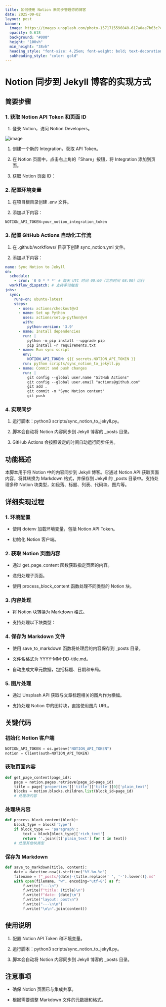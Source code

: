 ```yaml
---
title: 如何使用 Notion 来同步管理你的博客
date: 2025-09-02
layout: post
banner:
  image: https://images.unsplash.com/photo-1571715596040-617a0ae7b63c?crop=entropy&cs=tinysrgb&fit=max&fm=jpg&ixid=M3w2OTIwMzJ8MHwxfHJhbmRvbXx8fHx8fHx8fDE3NTY4Mzc2ODB8&ixlib=rb-4.1.0&q=80&w=1080
  opacity: 0.618
  background: "#000"
  height: "100vh"
  min_height: "38vh"
  heading_style: "font-size: 4.25em; font-weight: bold; text-decoration: underline"
  subheading_style: "color: gold"
---
```


# Notion 同步到 Jekyll 博客的实现方式

## 简要步骤

### 1. 获取 Notion API Token 和页面 ID

1. 登录 Notion，访问 Notion Developers。

![image](https://prod-files-secure.s3.us-west-2.amazonaws.com/a7a0cc5a-89b9-4cda-8686-1fba0ca52f40/d19c1afe-dea5-4312-9333-786b0ba83054/image.png?X-Amz-Algorithm=AWS4-HMAC-SHA256&X-Amz-Content-Sha256=UNSIGNED-PAYLOAD&X-Amz-Credential=ASIAZI2LB466RSUEBCW4%2F20250902%2Fus-west-2%2Fs3%2Faws4_request&X-Amz-Date=20250902T182759Z&X-Amz-Expires=3600&X-Amz-Security-Token=IQoJb3JpZ2luX2VjEMr%2F%2F%2F%2F%2F%2F%2F%2F%2F%2FwEaCXVzLXdlc3QtMiJHMEUCIEJy14hRDFTSoUve8md1utx3WzAYURyNwryvTQ0y7kXdAiEAgZecrkCdLMKE8XnNyRfYU7VHZpDcGOjf6t3TkCHStJIq%2FwMIMxAAGgw2Mzc0MjMxODM4MDUiDHrKUXl%2FLhbbR%2Fyw%2FircA6KHbL8RLyaAkG3tbcEDwlkM2wIspXkbIHytj3AikHI9O%2B0mtFFsGn%2BqKR8Y9svW06NWnlXB%2BKR%2BAKuwtZ%2BCYtka7C3FLJ9Unt2h1m3uZ%2FF4rWsG88onmFvauyA74JZ26J8EU2dLSWjYz9vlyd%2BxLgYz9UfSAue8kSCU%2BL3BHbi6JQK6p8ke%2F7EN%2F1r4%2FDfZpWXcftmf0w39TBjtxOk3I8Sd%2Bc3BKP1UdG%2F81tBUl6TT%2BkJtYlaFGdTRYdlCm8nohwzeRvPbJFlFTUDnZ9wQCnIIZHO7IIWp0OFQ5j70sClAbcWoffgCwkC7WhHNI2ShlgzgdwTnsBnugRUxqpkItarneDrt350MiOUJDfxWDhF0nyt4N2eFxe4KxIwZKi1hiUrUQdo8UAE0GN19XtZognM7LsGxBOqjW2a0K%2FKvrE5w1oEzFkodYW%2FolpD7ShXAoBI4CrYvXEugisZIt3oYyL9juQMEJm%2Bnd4k%2FUMumEQfpH%2FYRMqZ0o%2BovCQF1oyKTt7rC2x5ONzWBFn4syKIkDrv0TEtZx8%2BWoZzfscXjpRBsc18ZS%2B095u6DbhhdmbnzXOPQv2lhCNrDVCEknSYtj8MK%2FETNKSw8%2BABlRnSyxzvRVJDpjRXHBTt%2B%2FGHNMJzj3MUGOqUBOhj0nlFCjOhA6r5S5XjJALZgjYPb9ohDmeB1nR0eQsSPu%2FewdzGWmiAUtH9%2Br8YDayEH4%2BxkcSyyD2HOk%2BL6%2B4xdrYE%2FjAhzAffkFLB9ynqxFEdleUtn4YeDhWMNw5EsN%2B0R2reNu%2Bc3mD8Rc7V7BLZo6dT%2FmDfPD97UeeOw%2BrkVTFIvqHDistIigaywIFPpoghDw7gW7RtfSrscCnijs8BV%2BLum&X-Amz-Signature=c7e624b55c6ee1df322ff331d922c8b8885f7cd8ee18b737c622ae8d8100dcfd&X-Amz-SignedHeaders=host&x-amz-checksum-mode=ENABLED&x-id=GetObject)

1. 创建一个新的 Integration，获取 API Token。

1. 在 Notion 页面中，点击右上角的「Share」按钮，将 Integration 添加到页面。

1. 获取 Notion 页面 ID：


### 2. 配置环境变量

1. 在项目根目录创建 .env 文件。

1. 添加以下内容：

```javascript
NOTION_API_TOKEN=your_notion_integration_token
```

### 3. 配置 GitHub Actions 自动化工作流

1. 在 .github/workflows/ 目录下创建 sync_notion.yml 文件。

1. 添加以下内容：

```yaml
name: Sync Notion to Jekyll
on:
  schedule:
    - cron: '0 0 * * *' # 每天 UTC 时间 00:00（北京时间 08:00）运行
  workflow_dispatch: # 支持手动触发
jobs:
  sync:
    runs-on: ubuntu-latest
    steps:
      - uses: actions/checkout@v3
      - name: Set up Python
        uses: actions/setup-python@v4
        with:
          python-version: '3.9'
      - name: Install dependencies
        run: |
          python -m pip install --upgrade pip
          pip install -r requirements.txt
      - name: Run sync script
        env:
          NOTION_API_TOKEN: ${{ secrets.NOTION_API_TOKEN }}
        run: python scripts/sync_notion_to_jekyll.py
      - name: Commit and push changes
        run: |
          git config --global user.name "GitHub Actions"
          git config --global user.email "actions@github.com"
          git add .
          git commit -m "Sync Notion content"
          git push
```

### 4. 实现同步

1. 运行脚本：python3 scripts/sync_notion_to_jekyll.py。

1. 脚本会自动将 Notion 内容同步到 Jekyll 博客的 _posts 目录。

1. GitHub Actions 会按照设定的时间自动运行同步任务。

## 功能概述

本脚本用于将 Notion 中的内容同步到 Jekyll 博客。它通过 Notion API 获取页面内容，将其转换为 Markdown 格式，并保存到 Jekyll 的 _posts 目录中。支持处理多种 Notion 块类型，如段落、标题、列表、代码块、图片等。

## 详细实现过程

### 1. 环境配置

- 使用 dotenv 加载环境变量，包括 Notion API Token。

- 初始化 Notion 客户端。

### 2. 获取 Notion 页面内容

- 通过 get_page_content 函数获取指定页面的内容。

- 递归处理子页面。

- 使用 process_block_content 函数处理不同类型的 Notion 块。

### 3. 内容处理

- 将 Notion 块转换为 Markdown 格式。

- 支持处理以下块类型：


### 4. 保存为 Markdown 文件

- 使用 save_to_markdown 函数将处理后的内容保存到 _posts 目录。

- 文件名格式为 YYYY-MM-DD-title.md。

- 自动生成文章元数据，包括标题、日期和布局。

### 5. 图片处理

- 通过 Unsplash API 获取与文章标题相关的图片作为横幅。

- 支持处理 Notion 中的图片块，直接使用图片 URL。

## 关键代码

### 初始化 Notion 客户端

```python
NOTION_API_TOKEN = os.getenv("NOTION_API_TOKEN")
notion = Client(auth=NOTION_API_TOKEN)
```

### 获取页面内容

```python
def get_page_content(page_id):
    page = notion.pages.retrieve(page_id=page_id)
    title = page['properties']['title']['title'][0]['plain_text']
    blocks = notion.blocks.children.list(block_id=page_id)
    # 处理块内容
```

### 处理块内容

```python
def process_block_content(block):
    block_type = block['type']
    if block_type == 'paragraph':
        text = block[block_type]['rich_text']
        return ''.join([t['plain_text'] for t in text])
    # 处理其他块类型
```

### 保存为 Markdown

```python
def save_to_markdown(title, content):
    date = datetime.now().strftime("%Y-%m-%d")
    filename = f"_posts/{date}-{title.replace(' ', '-').lower()}.md"
    with open(filename, "w", encoding="utf-8") as f:
        f.write("---\n")
        f.write(f"title: {title}\n")
        f.write(f"date: {date}\n")
        f.write("layout: post\n")
        f.write("---\n\n")
        f.write("\n\n".join(content))
```

## 使用说明

1. 配置 Notion API Token 和环境变量。

1. 运行脚本：python3 scripts/sync_notion_to_jekyll.py。

1. 脚本会自动将 Notion 内容同步到 Jekyll 博客的 _posts 目录。

## 注意事项

- 确保 Notion 页面已与集成共享。

- 根据需要调整 Markdown 文件的元数据和格式。